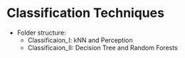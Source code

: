# Classification Techniques

- Folder structure:
  - Classificaion_I: kNN and Perception
  - Classificaion_II: Decision Tree and Random Forests
